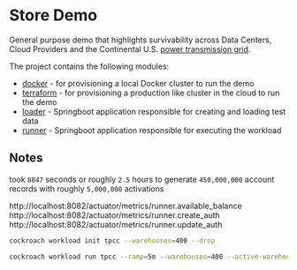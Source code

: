 # Store Demo
General purpose demo that highlights survivability across Data Centers, Cloud Providers and the Continental U.S. [power transmission grid](https://en.wikipedia.org/wiki/Continental_U.S._power_transmission_grid).

The project contains the following modules:

* [docker](docker/README.md) - for provisioning a local Docker cluster to run the demo
* [terraform](terraform/README.md) - for provisioning a production like cluster in the cloud to run the demo
* [loader](loader/README.md) - Springboot application responsible for creating and loading test data
* [runner](loader/README.md) - Springboot application responsible for executing the workload

## Notes

took `8847` seconds or roughly `2.5` hours to generate `450,000,000` account records with roughly `5,000,000` activations


http://localhost:8082/actuator/metrics/runner.available_balance
http://localhost:8082/actuator/metrics/runner.create_auth
http://localhost:8082/actuator/metrics/runner.update_auth


```bash
cockroach workload init tpcc --warehouses=400 --drop
```

```bash
cockroach workload run tpcc --ramp=5m --warehouses=400 --active-warehouses=400 --duration=15m --split --scatter
```

